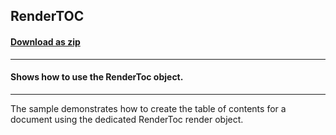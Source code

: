 ## RenderTOC
#### [Download as zip](https://grapecity.github.io/DownGit/#/home?url=https://github.com/GrapeCity/ComponentOne-WinForms-Samples/tree/master/Core\PrintDocument\CS\RenderTOC)
____
#### Shows how to use the RenderToc object.
____
The sample demonstrates how to create the table of contents for a document using the dedicated RenderToc render object. 